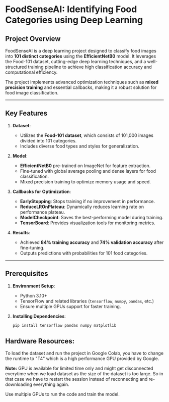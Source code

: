 # FoodSenseAI: Identifying Food Categories using Deep Learning

## Project Overview
FoodSenseAI is a deep learning project designed to classify food images into **101 distinct categories** using the **EfficientNetB0** model. It leverages the Food-101 dataset, cutting-edge deep learning techniques, and a well-structured training pipeline to achieve high classification accuracy and computational efficiency.

The project implements advanced optimization techniques such as **mixed precision training** and essential callbacks, making it a robust solution for food image classification.

---

## Key Features
1. **Dataset**: 
   - Utilizes the **Food-101 dataset**, which consists of 101,000 images divided into 101 categories.
   - Includes diverse food types and styles for generalization.

2. **Model**: 
   - **EfficientNetB0** pre-trained on ImageNet for feature extraction.
   - Fine-tuned with global average pooling and dense layers for food classification.
   - Mixed precision training to optimize memory usage and speed.

3. **Callbacks for Optimization**:
   - **EarlyStopping**: Stops training if no improvement in performance.
   - **ReduceLROnPlateau**: Dynamically reduces learning rate on performance plateau.
   - **ModelCheckpoint**: Saves the best-performing model during training.
   - **TensorBoard**: Provides visualization tools for monitoring metrics.

4. **Results**:
   - Achieved **84% training accuracy** and **74% validation accuracy** after fine-tuning.
   - Outputs predictions with probabilities for 101 food categories.

---

## Prerequisites
1. **Environment Setup**:
   - Python 3.10+
   - TensorFlow and related libraries (`tensorflow`, `numpy`, `pandas`, etc.)
   - Ensure multiple GPUs support for faster training.

2. **Installing Dependencies**:
   ```bash
   pip install tensorflow pandas numpy matplotlib

## Hardware Resources:

To load the dataset and run the project in Google Colab, you have to change the runtime to "T4" which is a high performance GPU provided by Google.

**Note:** GPU is available for limited time only and might get disconnected everytime when we load dataset as the size of the dataset is too large. So in that case we have to restart the session instead of reconnecting and re-downloading everything again.

Use multiple GPUs to run the code and train the model.
